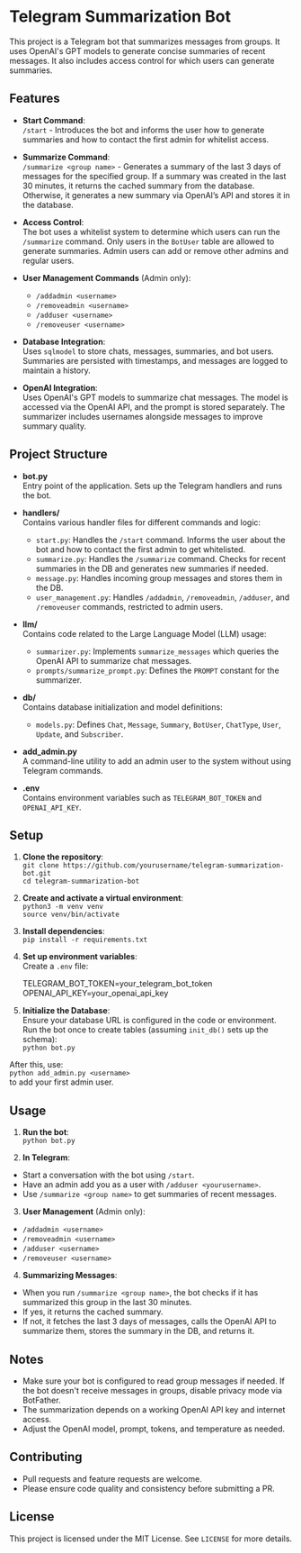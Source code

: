 # Telegram Summarization Bot

This project is a Telegram bot that summarizes messages from groups. It uses OpenAI's GPT models to generate concise summaries of recent messages. It also includes access control for which users can generate summaries.

## Features

- **Start Command**:  
  `/start` - Introduces the bot and informs the user how to generate summaries and how to contact the first admin for whitelist access.

- **Summarize Command**:  
  `/summarize <group name>` - Generates a summary of the last 3 days of messages for the specified group. If a summary was created in the last 30 minutes, it returns the cached summary from the database. Otherwise, it generates a new summary via OpenAI’s API and stores it in the database.

- **Access Control**:  
  The bot uses a whitelist system to determine which users can run the `/summarize` command. Only users in the `BotUser` table are allowed to generate summaries. Admin users can add or remove other admins and regular users.

- **User Management Commands** (Admin only):
  - `/addadmin <username>`
  - `/removeadmin <username>`
  - `/adduser <username>`
  - `/removeuser <username>`

- **Database Integration**:  
  Uses `sqlmodel` to store chats, messages, summaries, and bot users. Summaries are persisted with timestamps, and messages are logged to maintain a history.

- **OpenAI Integration**:  
  Uses OpenAI's GPT models to summarize chat messages. The model is accessed via the OpenAI API, and the prompt is stored separately. The summarizer includes usernames alongside messages to improve summary quality.

## Project Structure

- **bot.py**  
  Entry point of the application. Sets up the Telegram handlers and runs the bot.

- **handlers/**  
  Contains various handler files for different commands and logic:
  - `start.py`: Handles the `/start` command. Informs the user about the bot and how to contact the first admin to get whitelisted.
  - `summarize.py`: Handles the `/summarize` command. Checks for recent summaries in the DB and generates new summaries if needed.
  - `message.py`: Handles incoming group messages and stores them in the DB.
  - `user_management.py`: Handles `/addadmin`, `/removeadmin`, `/adduser`, and `/removeuser` commands, restricted to admin users.

- **llm/**  
  Contains code related to the Large Language Model (LLM) usage:
  - `summarizer.py`: Implements `summarize_messages` which queries the OpenAI API to summarize chat messages.
  - `prompts/summarize_prompt.py`: Defines the `PROMPT` constant for the summarizer.

- **db/**  
  Contains database initialization and model definitions:
  - `models.py`: Defines `Chat`, `Message`, `Summary`, `BotUser`, `ChatType`, `User`, `Update`, and `Subscriber`.

- **add_admin.py**  
  A command-line utility to add an admin user to the system without using Telegram commands.

- **.env**  
  Contains environment variables such as `TELEGRAM_BOT_TOKEN` and `OPENAI_API_KEY`.

## Setup

1. **Clone the repository**:  
   `git clone https://github.com/yourusername/telegram-summarization-bot.git`  
   `cd telegram-summarization-bot`

2. **Create and activate a virtual environment**:  
   `python3 -m venv venv`  
   `source venv/bin/activate`

3. **Install dependencies**:  
   `pip install -r requirements.txt`

4. **Set up environment variables**:  
   Create a `.env` file:  

    TELEGRAM_BOT_TOKEN=your_telegram_bot_token 
    OPENAI_API_KEY=your_openai_api_key

5. **Initialize the Database**:  
Ensure your database URL is configured in the code or environment. Run the bot once to create tables (assuming `init_db()` sets up the schema):  
`python bot.py`

After this, use:  
`python add_admin.py <username>`  
to add your first admin user.

## Usage

1. **Run the bot**:  
`python bot.py`

2. **In Telegram**:
- Start a conversation with the bot using `/start`.
- Have an admin add you as a user with `/adduser <yourusername>`.
- Use `/summarize <group name>` to get summaries of recent messages.

3. **User Management** (Admin only):
- `/addadmin <username>`
- `/removeadmin <username>`
- `/adduser <username>`
- `/removeuser <username>`

4. **Summarizing Messages**:
- When you run `/summarize <group name>`, the bot checks if it has summarized this group in the last 30 minutes.
- If yes, it returns the cached summary.
- If not, it fetches the last 3 days of messages, calls the OpenAI API to summarize them, stores the summary in the DB, and returns it.

## Notes

- Make sure your bot is configured to read group messages if needed. If the bot doesn't receive messages in groups, disable privacy mode via BotFather.
- The summarization depends on a working OpenAI API key and internet access.
- Adjust the OpenAI model, prompt, tokens, and temperature as needed.

## Contributing

- Pull requests and feature requests are welcome.
- Please ensure code quality and consistency before submitting a PR.

## License

This project is licensed under the MIT License. See `LICENSE` for more details.

